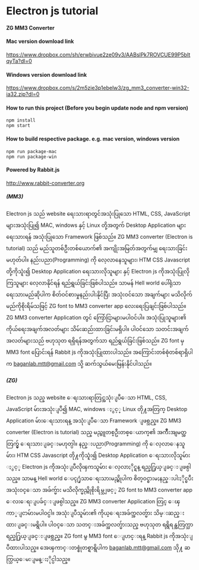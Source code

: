 # Electron js tutorial

#### ZG MM3 Converter
#### Mac version download link
https://www.dropbox.com/sh/erwbivue2ze09v3/AABslPk7ROVCUE99P5bItqyTa?dl=0

#### Windows version download link
https://www.dropbox.com/s/2m5zie3p1ebelw3/zg_mm3_converter-win32-ia32.zip?dl=0

#### How to run this project (Before you begin update node and npm version)
```
npm install
npm start
```

#### How to build respective package. e.g. mac version, windows version
```
npm run package-mac
npm run package-win
```

#### Powered by Rabbit.js
http://www.rabbit-converter.org

##### (MM3)
Electron js သည် website ရေးသားရာတွင်အသုံးပြုသော HTML, CSS, JavaScript များအသုံးပြု၍ MAC, windows နှင့် Linux တို့အတွက် Desktop Application များရေးသားရန် အသုံးပြုသော Framework ဖြစ်သည်။ ZG MM3 converter (Electron is tutorial) သည် မည်သူတစ်ဦးတစ်ယောက်၏ အကျိုးအမြတ်အတွက်မျှ ရေးသားခြင်းမဟုတ်ပါ။ နည်းပညာ(Programming) ကို လေ့လာနေသူများ၊ HTM CSS Javascript တို့ကိုသူံး၍ Desktop Application ရေးသားလိုသူများ နှင့် Electron js ကိုအသုံးပြုလိုကြသူများ လေ့လာနိုင်ရန် ရည်ရွယ်ခြင်းဖြစ်ပါသည်။ သာမန် Hell world ပေါ်ရုံသာရေးသားမည်ဆိုပါက စိတ်ဝင်စားမှုနည်းပါးနိုင်ပြီး အသုံးဝင်သော အချက်များ မသိလိုက်မည်ကိုစိုးရိမ်သဖြင့် ZG font to MM3 converter app လေးရေးပြချင်းဖြစ်ပါသည်။ ZG MM3 converter Application တွင် ကြော်ငြာများမပါဝင်ပါ။ အသုံးပြုသူများ၏ ကိုယ်ရေးအချက်အလတ်များ သိမ်းဆည်းထားခြင်းမရှိပါ။ ပါဝင်သော သတင်းအချက်အလတ်များသည် ဗဟုသုတ ရရှိရန်အတွက်သာ ရည်ရွယ်ခြင်းဖြစ်သည်။ ZG font မှ MM3 font ပြောင်းရန် Rabbit js ကိုအသုံးပြုထားပါသည်။ အကြောင်းတစ်စုံတစ်ရာရှိပါက baganlab.mtt@gmail.com သို့ ဆက်သွယ်မေးမြန်းနိုင်ပါသည်။



##### (ZG)
Electron js သည္ website ေရးသားရာတြင္အသုံးျပဳေသာ HTML, CSS, JavaScript မ်ားအသုံးျပဳ၍ MAC, windows ႏွင့္ Linux တို႔အတြက္ Desktop Application မ်ားေရးသားရန္ အသုံးျပဳေသာ Framework ျဖစ္သည္။ ZG MM3 converter (Electron is tutorial) သည္ မည္သူတစ္ဦးတစ္ေယာက္၏ အက်ိဳးအျမတ္အတြက္မွ် ေရးသားျခင္းမဟုတ္ပါ။ နည္းပညာ(Programming) ကို ေလ့လာေနသူမ်ား၊ HTM CSS Javascript တို႔ကိုသူံး၍ Desktop Application ေရးသားလိုသူမ်ား ႏွင့္ Electron js ကိုအသုံးျပဳလိုၾကသူမ်ား ေလ့လာႏိုင္ရန္ ရည္႐ြယ္ျခင္းျဖစ္ပါသည္။ သာမန္ Hell world ေပၚ႐ုံသာေရးသားမည္ဆိုပါက စိတ္ဝင္စားမႈနည္းပါးႏိုင္ၿပီး အသုံးဝင္ေသာ အခ်က္မ်ား မသိလိုက္မည္ကိုစိုးရိမ္သျဖင့္ ZG font to MM3 converter app ေလးေရးျပခ်င္းျဖစ္ပါသည္။ ZG MM3 converter Application တြင္ ေၾကာ္ျငာမ်ားမပါဝင္ပါ။ အသုံးျပဳသူမ်ား၏ ကိုယ္ေရးအခ်က္အလတ္မ်ား သိမ္းဆည္းထားျခင္းမရွိပါ။ ပါဝင္ေသာ သတင္းအခ်က္အလတ္မ်ားသည္ ဗဟုသုတ ရရွိရန္အတြက္သာ ရည္႐ြယ္ျခင္းျဖစ္သည္။ ZG font မွ MM3 font ေျပာင္းရန္ Rabbit js ကိုအသုံးျပဳထားပါသည္။ အေၾကာင္းတစ္စုံတစ္ရာရွိပါက baganlab.mtt@gmail.com သို႔ ဆက္သြယ္ေမးျမန္းႏိုင္ပါသည္။




